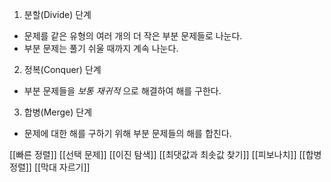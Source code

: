 
1. 분할(Divide) 단계
- 문제를 같은 유형의 여러 개의 더 작은 부분 문제들로 나눈다.
- 부분 문제는 풀기 쉬울 때까지 계속 나눈다.

2. 정복(Conquer) 단계
- 부분 문제들을 _보통 재귀적_ 으로 해결하여 해를 구한다.

3. 합병(Merge) 단계
- 문제에 대한 해를 구하기 위해 부분 문제들의 해를 합친다.

[[빠른 정렬]]
[[선택 문제]]
[[이진 탐색]]
[[최댓값과 최솟값 찾기]]
[[피보나치]]
[[합병 정렬]]
[[막대 자르기]]

